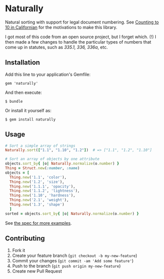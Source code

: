 # Naturally

Natural sorting with support for legal document numbering. 
See [Counting to 10 in Californian](http://www.weblaws.org/blog/2012/08/counting-from-1-to-10-in-californian/)
for the motivations to make this library.

I got most of this code from an open source project, but I forget which. (!) I then made
a few changes to handle the particular types of numbers that come up in statutes, such
as *335.1, 336, 336a*, etc.


## Installation

Add this line to your application's Gemfile:

    gem 'naturally'

And then execute:

    $ bundle

Or install it yourself as:

    $ gem install naturally


## Usage

```Ruby
# Sort a simple array of strings
Naturally.sort(["1.1", "1.10", "1.2"])  # => ["1.1", "1.2", "1.10"]

# Sort an array of objects by one attribute
objects.sort_by{ |o| Naturally.normalize(o.number) }
Thing = Struct.new(:number, :name)
objects = [
  Thing.new('1.1', 'color'),
  Thing.new('1.2', 'size'),
  Thing.new('1.1.1', 'opacity'),
  Thing.new('1.1.2', 'lightness'),
  Thing.new('1.10', 'hardness'),
  Thing.new('2.1', 'weight'),
  Thing.new('1.3', 'shape')
  ]
sorted = objects.sort_by{ |o| Naturally.normalize(o.number) }
```

See [the spec for more examples](https://github.com/dogweather/naturally/blob/master/spec/naturally_spec.rb).


## Contributing

1. Fork it
2. Create your feature branch (`git checkout -b my-new-feature`)
3. Commit your changes (`git commit -am 'Add some feature'`)
4. Push to the branch (`git push origin my-new-feature`)
5. Create new Pull Request
